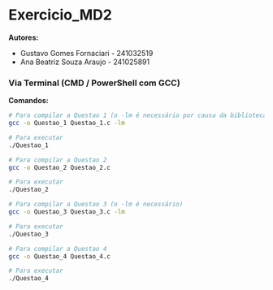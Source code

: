 # Exercicio_MD2

**Autores:**
* Gustavo Gomes Fornaciari - 241032519
* Ana Beatriz Souza Araujo - 241025891

### Via Terminal (CMD / PowerShell com GCC)

**Comandos:**

```bash
# Para compilar a Questao 1 (o -lm é necessário por causa da biblioteca math.h)
gcc -o Questao_1 Questao_1.c -lm

# Para executar
./Questao_1

# Para compilar a Questao 2
gcc -o Questao_2 Questao_2.c

# Para executar
./Questao_2

# Para compilar a Questao 3 (o -lm é necessário)
gcc -o Questao_3 Questao_3.c -lm

# Para executar
./Questao_3

# Para compilar a Questao 4
gcc -o Questao_4 Questao_4.c

# Para executar
./Questao_4